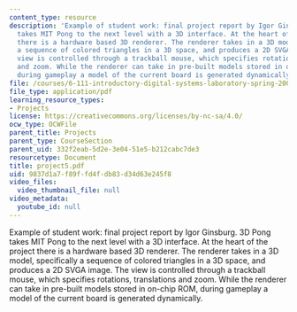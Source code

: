 ```yaml
---
content_type: resource
description: 'Example of student work: final project report by Igor Ginsburg. 3D Pong
  takes MIT Pong to the next level with a 3D interface. At the heart of the project
  there is a hardware based 3D renderer. The renderer takes in a 3D model, specifically
  a sequence of colored triangles in a 3D space, and produces a 2D SVGA image. The
  view is controlled through a trackball mouse, which specifies rotations, translations
  and zoom. While the renderer can take in pre-built models stored in on-chip ROM,
  during gameplay a model of the current board is generated dynamically.'
file: /courses/6-111-introductory-digital-systems-laboratory-spring-2006/9837d1a7f89ffd4fdb83d34d63e245f8_project5.pdf
file_type: application/pdf
learning_resource_types:
- Projects
license: https://creativecommons.org/licenses/by-nc-sa/4.0/
ocw_type: OCWFile
parent_title: Projects
parent_type: CourseSection
parent_uid: 332f2eab-5d2e-3e04-51e5-b212cabc7de3
resourcetype: Document
title: project5.pdf
uid: 9837d1a7-f89f-fd4f-db83-d34d63e245f8
video_files:
  video_thumbnail_file: null
video_metadata:
  youtube_id: null
---
```

Example of student work: final project report by Igor Ginsburg. 3D Pong takes MIT Pong to the next level with a 3D interface. At the heart of the project there is a hardware based 3D renderer. The renderer takes in a 3D model, specifically a sequence of colored triangles in a 3D space, and produces a 2D SVGA image. The view is controlled through a trackball mouse, which specifies rotations, translations and zoom. While the renderer can take in pre-built models stored in on-chip ROM, during gameplay a model of the current board is generated dynamically.